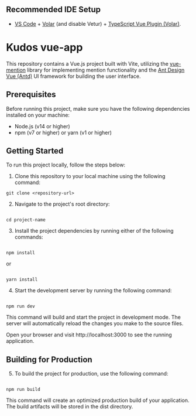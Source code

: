 ## Recommended IDE Setup

- [VS Code](https://code.visualstudio.com/) + [Volar](https://marketplace.visualstudio.com/items?itemName=Vue.volar) (and disable Vetur) + [TypeScript Vue Plugin (Volar)](https://marketplace.visualstudio.com/items?itemName=Vue.vscode-typescript-vue-plugin).

# Kudos vue-app

This repository contains a Vue.js project built with Vite, utilizing the <a href="https://github.com/Akryum/vue-mention">vue-mention</a> library for implementing mention functionality and the <a href="https://antdv.com/components/overview">Ant Design Vue (Antd)</a> UI framework for building the user interface.

## Prerequisites

Before running this project, make sure you have the following dependencies installed on your machine:

- Node.js (v14 or higher)
- npm (v7 or higher) or yarn (v1 or higher)

## Getting Started

To run this project locally, follow the steps below:

1. Clone this repository to your local machine using the following command:

```shell
git clone <repository-url>

```

2. Navigate to the project's root directory:

```shell

cd project-name

```

3. Install the project dependencies by running either of the following commands:

```shell

npm install
```

or

```shell

yarn install
```

4. Start the development server by running the following command:

```shell

npm run dev
```

This command will build and start the project in development mode. The server will automatically reload the changes you make to the source files.

Open your browser and visit http://localhost:3000 to see the running application.

## Building for Production

5. To build the project for production, use the following command:

```shell

npm run build
```

This command will create an optimized production build of your application. The build artifacts will be stored in the dist directory.
